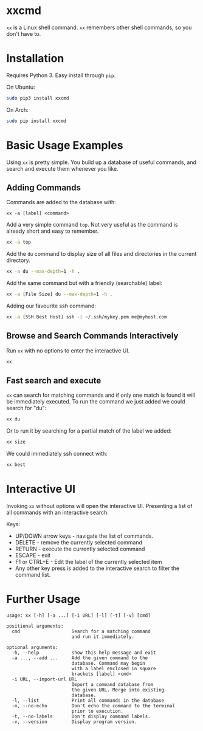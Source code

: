 # xxcmd

`xx` is a Linux shell command. `xx` remembers other shell commands, so you don't have to.

# Installation

Requires Python 3. Easy install through `pip`.

On Ubuntu:

```bash
sudo pip3 install xxcmd
```

On Arch:

```bash
sudo pip install xxcmd
```

# Basic Usage Examples

Using `xx` is pretty simple. You build up a database of useful commands, and search and execute them whenever you like.

## Adding Commands

Commands are added to the database with:

`xx -a [label] <command>`

Add a very simple command `top`. Not very useful as the command is already short and easy to remember.

```bash
xx -a top
```

Add the `du` command to display size of all files and directories in the current directory.

```bash
xx -a du --max-depth=1 -h .
```

Add the same command but with a friendly (searchable) label:

```bash
xx -a [File Size] du --max-depth=1 -h .
```

Adding our favourite ssh command:

```bash
xx -a [SSH Best Host] ssh -i ~/.ssh/mykey.pem me@myhost.com
```

## Browse and Search Commands Interactively

Run `xx` with no options to enter the interactive UI.

```bash
xx
```

## Fast search and execute

`xx` can search for matching commands and if only one match is found it will be immediately executed. To run the command we just added we could search for "du":

```bash
xx du
```

Or to run it by searching for a partial match of the label we added:

```bash
xx size
```

We could immediately ssh connect with:

```bash
xx best
```

# Interactive UI

Invoking `xx` without options will open the interactive UI. Presenting a list of all commands with an interactive search.

Keys:

* UP/DOWN arrow keys - navigate the list of commands.
* DELETE - remove the currently selected command
* RETURN - execute the currently selected command
* ESCAPE - exit
* F1 or CTRL+E - Edit the label of the currently selected item
* Any other key press is added to the interactive search to filter the command list.

# Further Usage

```text
usage: xx [-h] [-a ...] [-i URL] [-l] [-t] [-v] [cmd]

positional arguments:
  cmd                   Search for a matching command
                        and run it immediately.

optional arguments:
  -h, --help            show this help message and exit
  -a ..., --add ...     Add the given command to the
                        database. Command may begin
                        with a label enclosed in square
                        brackets [label] <cmd>
  -i URL, --import-url URL
                        Import a command database from
                        the given URL. Merge into existing
                        database.
  -l, --list            Print all commands in the database
  -n, --no-echo         Don't echo the command to the terminal
                        prior to execution.
  -t, --no-labels       Don't display command labels.
  -v, --version         Display program version.
```